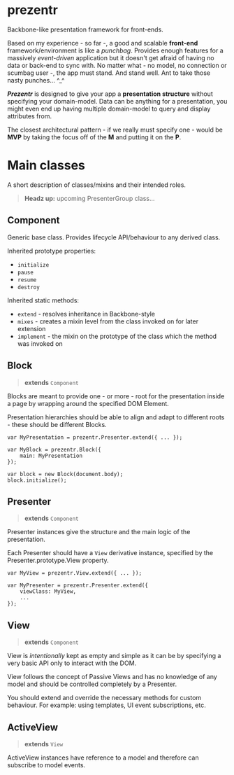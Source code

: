 prezentr
========

Backbone-like presentation framework for front-ends.

Based on my experience - so far -, a good and scalable **front-end** framework/environment is like a *punchbag*.
Provides enough features for a massively *event-driven* application but it doesn't get afraid of having no data or
back-end to sync with. No matter what - no model, no connection or scumbag user -, the app must stand. And stand well.
Ant to take those nasty punches... ^_^

***Prezentr*** is designed to give your app a **presentation structure** without specifying your domain-model.
Data can be anything for a presentation, you might even end up having multiple domain-model to query and display attributes from.

The closest architectural pattern - if we really must specify one - would be **MVP** by taking the focus off of the **M** and putting it on the **P**.

# Main classes

A short description of classes/mixins and their intended roles.

> **Headz up:** upcoming PresenterGroup class...

## Component

Generic base class. Provides lifecycle API/behaviour to any derived class.

Inherited prototype properties:

 - `initialize`
 - `pause`
 - `resume`
 - `destroy`

Inherited static methods:

 - `extend` - resolves inheritance in Backbone-style
 - `mixes` - creates a mixin level from the class invoked on for later extension
 - `implement` - the mixin on the prototype of the class which the method was invoked on

## Block

> **extends** `Component`

Blocks are meant to provide one - or more - root for the presentation inside a page by wrapping around the specified DOM Element.

Presentation hierarchies should be able to align and adapt to different roots - these should be different Blocks.

    var MyPresentation = prezentr.Presenter.extend({ ... });

    var MyBlock = prezentr.Block({
        main: MyPresentation
    });

    var block = new Block(document.body);
    block.initialize();

## Presenter

> **extends** `Component`

Presenter instances give the structure and the main logic of the presentation.

Each Presenter should have a `View` derivative instance, specified by the Presenter.prototype.View property.

    var MyView = prezentr.View.extend({ ... });

    var MyPresenter = prezentr.Presenter.extend({
        viewClass: MyView,
        ...
    });

## View

> **extends** `Component`

View is *intentionally* kept as empty and simple as it can be by specifying a very basic API only to interact with the DOM.

View follows the concept of Passive Views and has no knowledge of any model and should be controlled completely by a Presenter.

You should extend and override the necessary methods for custom behaviour. For example: using templates, UI event subscriptions, etc.

## ActiveView

> **extends** `View`

ActiveView instances have reference to a model and therefore can subscribe to model events.
